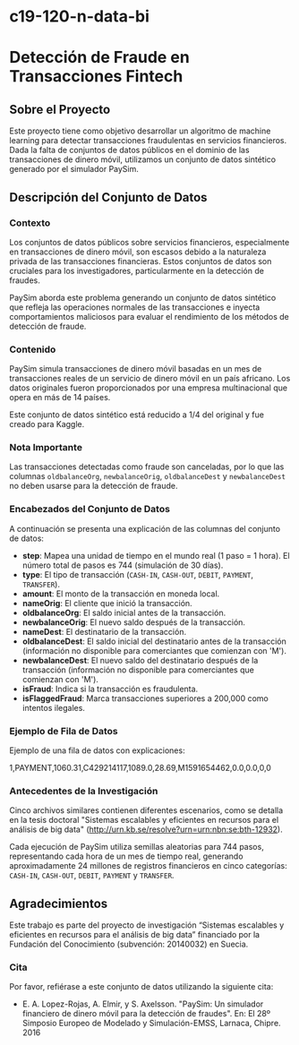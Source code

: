 # c19-120-n-data-bi

# Detección de Fraude en Transacciones Fintech

## Sobre el Proyecto

Este proyecto tiene como objetivo desarrollar un algoritmo de machine learning para detectar transacciones fraudulentas en servicios financieros. Dada la falta de conjuntos de datos públicos en el dominio de las transacciones de dinero móvil, utilizamos un conjunto de datos sintético generado por el simulador PaySim.

## Descripción del Conjunto de Datos

### Contexto

Los conjuntos de datos públicos sobre servicios financieros, especialmente en transacciones de dinero móvil, son escasos debido a la naturaleza privada de las transacciones financieras. Estos conjuntos de datos son cruciales para los investigadores, particularmente en la detección de fraudes.

PaySim aborda este problema generando un conjunto de datos sintético que refleja las operaciones normales de las transacciones e inyecta comportamientos maliciosos para evaluar el rendimiento de los métodos de detección de fraude.

### Contenido

PaySim simula transacciones de dinero móvil basadas en un mes de transacciones reales de un servicio de dinero móvil en un país africano. Los datos originales fueron proporcionados por una empresa multinacional que opera en más de 14 países.

Este conjunto de datos sintético está reducido a 1/4 del original y fue creado para Kaggle.

### Nota Importante

Las transacciones detectadas como fraude son canceladas, por lo que las columnas `oldbalanceOrg`, `newbalanceOrig`, `oldbalanceDest` y `newbalanceDest` no deben usarse para la detección de fraude.

### Encabezados del Conjunto de Datos

A continuación se presenta una explicación de las columnas del conjunto de datos:

- **step**: Mapea una unidad de tiempo en el mundo real (1 paso = 1 hora). El número total de pasos es 744 (simulación de 30 días).
- **type**: El tipo de transacción (`CASH-IN`, `CASH-OUT`, `DEBIT`, `PAYMENT`, `TRANSFER`).
- **amount**: El monto de la transacción en moneda local.
- **nameOrig**: El cliente que inició la transacción.
- **oldbalanceOrg**: El saldo inicial antes de la transacción.
- **newbalanceOrig**: El nuevo saldo después de la transacción.
- **nameDest**: El destinatario de la transacción.
- **oldbalanceDest**: El saldo inicial del destinatario antes de la transacción (información no disponible para comerciantes que comienzan con 'M').
- **newbalanceDest**: El nuevo saldo del destinatario después de la transacción (información no disponible para comerciantes que comienzan con 'M').
- **isFraud**: Indica si la transacción es fraudulenta.
- **isFlaggedFraud**: Marca transacciones superiores a 200,000 como intentos ilegales.

### Ejemplo de Fila de Datos

Ejemplo de una fila de datos con explicaciones:

1,PAYMENT,1060.31,C429214117,1089.0,28.69,M1591654462,0.0,0.0,0,0


### Antecedentes de la Investigación

Cinco archivos similares contienen diferentes escenarios, como se detalla en la tesis doctoral "Sistemas escalables y eficientes en recursos para el análisis de big data" (http://urn.kb.se/resolve?urn=urn:nbn:se:bth-12932).

Cada ejecución de PaySim utiliza semillas aleatorias para 744 pasos, representando cada hora de un mes de tiempo real, generando aproximadamente 24 millones de registros financieros en cinco categorías: `CASH-IN`, `CASH-OUT`, `DEBIT`, `PAYMENT` y `TRANSFER`.

## Agradecimientos

Este trabajo es parte del proyecto de investigación “Sistemas escalables y eficientes en recursos para el análisis de big data” financiado por la Fundación del Conocimiento (subvención: 20140032) en Suecia.

### Cita

Por favor, refiérase a este conjunto de datos utilizando la siguiente cita:

- E. A. Lopez-Rojas, A. Elmir, y S. Axelsson. "PaySim: Un simulador financiero de dinero móvil para la detección de fraudes". En: El 28º Simposio Europeo de Modelado y Simulación-EMSS, Larnaca, Chipre. 2016
